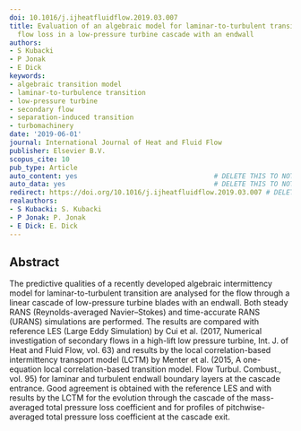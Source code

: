 ```yaml
---
doi: 10.1016/j.ijheatfluidflow.2019.03.007
title: Evaluation of an algebraic model for laminar-to-turbulent transition on secondary
  flow loss in a low-pressure turbine cascade with an endwall
authors:
- S Kubacki
- P Jonak
- E Dick
keywords:
- algebraic transition model
- laminar-to-turbulence transition
- low-pressure turbine
- secondary flow
- separation-induced transition
- turbomachinery
date: '2019-06-01'
journal: International Journal of Heat and Fluid Flow
publisher: Elsevier B.V.
scopus_cite: 10
pub_type: Article
auto_content: yes                                  # DELETE THIS TO NOT AUTO GENERATE CONTENT
auto_data: yes                                     # DELETE THIS TO NOT AUTO GENERATE METADATA
redirect: https://doi.org/10.1016/j.ijheatfluidflow.2019.03.007 # DELETE THIS TO NOT REDIRECT
realauthors:
- S Kubacki: S. Kubacki
- P Jonak: P. Jonak
- E Dick: E. Dick
---
```



## Abstract
The predictive qualities of a recently developed algebraic intermittency model for laminar-to-turbulent transition are analysed for the flow through a linear cascade of low-pressure turbine blades with an endwall. Both steady RANS (Reynolds-averaged Navier–Stokes) and time-accurate RANS (URANS) simulations are performed. The results are compared with reference LES (Large Eddy Simulation) by Cui et al. (2017, Numerical investigation of secondary flows in a high-lift low pressure turbine, Int. J. of Heat and Fluid Flow, vol. 63) and results by the local correlation-based intermittency transport model (LCTM) by Menter et al. (2015, A one-equation local correlation-based transition model. Flow Turbul. Combust., vol. 95) for laminar and turbulent endwall boundary layers at the cascade entrance. Good agreement is obtained with the reference LES and with results by the LCTM for the evolution through the cascade of the mass-averaged total pressure loss coefficient and for profiles of pitchwise-averaged total pressure loss coefficient at the cascade exit.
